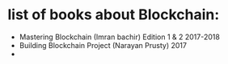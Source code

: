 # list of books about Blockchain:
- Mastering Blockchain (Imran bachir) Edition 1 & 2 2017-2018
- Building Blockchain Project (Narayan Prusty) 2017
- 


